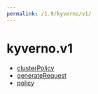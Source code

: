 ```yaml
---
permalink: /1.9/kyverno/v1/
---
```


# kyverno.v1



* [clusterPolicy](clusterPolicy.md)
* [generateRequest](generateRequest.md)
* [policy](policy.md)